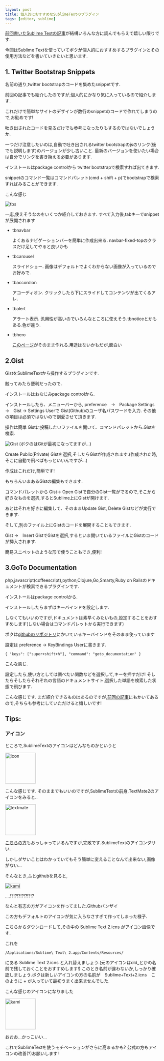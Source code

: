 ```yaml
---
layout: post
title: 個人的におすすめなSublimeTextのプラグイン
tags: [editor, sublime]
---
```



[前回書いたSublime Textの記事](http://tak0303.github.com/2012/09/25/how-to-use-sublime.html)が結構いろんな方に読んでもらえて嬉しい限りです.

今回はSublime Textを使っていてボクが個人的におすすめするプラグインとその使用方法などを書いていきたいと思います.


## 1. Twitter Bootstrap Snippets


名前の通り,twitter bootstrapのコードを集めたsnippetです.

前回の記事でも紹介したのですが,個人的にかなり気に入っているので紹介します.

これだけで簡単なサイトのデザインが数行のsnippetのコードで作れてしまうので,お勧めです!

吐き出されたコードを見るだけでも参考になったりもするのではないでしょうか.

一つだけ注意したいのは,自動で吐き出されるtwitter bootstrapのjsのリンク(後でも説明します)のバージョンが少し古いこと.
最新のバージョンを使いたい場合は自分でリンクを書き換える必要があります.

インストールはpackage controlから twitter bootstrapで検索すれば出てきます.

snippetのコマンド一覧はコマンドパレット(cmd + shift + p)でbootstrapで検索すればみることができます.

こんな感じ

<img src="/images/sublime_6.png" alt="tbs">

一応,使えそうなのをいくつか紹介しておきます.
すべて入力後,tabキーでsnippetが展開されます


- tbnavbar

  よくあるナビゲーションバーを簡単に作成出来る. navbar-fixed-topのクラスだけ足してやると良いかも

- tbcarousel

  スライドショー. 画像はデフォルトでよくわからない画像が入っているのでお好みで.

- tbaccordion

  アコーディオン. クリックしたら下にスライドしてコンテンツが出てくるアレ.

- tbalert

  アラート表示. 汎用性が高いのでいろんなところに使えそう.tbnoticeとかもある.色が違う.

- tbhero

  [このページ](http://twitter.github.com/bootstrap/examples/hero.html)がそのまま作れる.用途はないかもだが,面白い



## 2.Gist

GistをSublimeTextから操作するプラグインです.

触ってみたら便利だったので.

インストールはおなじみpackage controlから.

インストールしたら、メニューバーから, preference　→　Package Settings →　Gist → Settings Userで Gist(Github)のユーザ名パスワードを入力. その他の項目は必須ではないので割愛させて頂きます.

操作は簡単 Gistに投稿したいファイルを開いて、コマンドパレットから.Gistを検索.

<img src="/images/sublime_7.png" alt="Gist">
(ボクのはGitが最初になってますが...)

Create Public(Private) Gistを選択,そしたらGistが作成されます.(作成された時,そこに自動で飛べばもっといいんですが...)

作成はこれだけ,簡単です!

もちろんいまあるGistの編集もできます.

コマンドパレットから Gist→ Open Gistで自分のGist一覧がでるので,そこから好きなものを選択,するとSublime上にGistが開けます.

あとはそれを好きに編集して、そのままUpdate Gist, Delete Gistなどが実行できます.

そして,別のファイル上にGistのコードを展開することもできます.

Gist →　Insert GistでGistを選択,するといま開いているファイルにGistのコードが挿入されます.

簡易スニペットのような形で使うこともでき,便利!



## 3.GoTo Documentation

php,javascript(coffeescript),python,Clojure,Go,Smarty,Ruby on Railsのドキュメントが検索できるプラグインです.

インストールはpackage controlから.

インストールしたらまずはキーバインドを設定します.

しなくてもいいのですが,ドキュメントは素早くみたいもの,設定することをおすすめします(しない場合はコマンドパレットから実行できます)

ボクは[githubのリポジトリ](https://github.com/kemayo/sublime-text-2-goto-documentation)にかいているキーバインドをそのまま使っています

設定は preference → KeyBindings Userに書きます.

```
{ "keys": ["super+shift+h"], "command": "goto_documentation" }
```

こんな感じ.

設定したら,使い方としては調べたい関数などを選択して,キーを押すだけ! そしたらそしたらそれぞれの言語のドキュメントサイト,選択した単語を検索した状態で飛びます.


こんな感じです.
まだ紹介できるものはあるのですが,[前回の記事](http://tak0303.github.com/2012/09/25/how-to-use-sublime.html)にもかいてあるので,そちらも参考にしていただけると嬉しいです!


## Tips:

### アイコン

ところで,SublimeTextのアイコンはどんなものかというと

<img src="/images/sublime_icon.png" alt="icon" width="100px">

こんな感じです.
そのままでもいいのですが,SublimeTextの前身,TextMate2のアイコンをみると..

<img src="/images/textmate.jpeg" alt="textmate" width="100px">

[こちらの方](http://ntcncp.blogspot.jp/2012/07/sublime-text2rails.html)もおっしゃっているんですが,完敗です.SublimeTextのアイコンダサい.

しかしダサいことはわかっていてもそう簡単に変えることなんて出来ない,画像がない...

そんなとき,ふとgithubを見ると,

<img src="/images/sublime_8.png" alt="kami" style="border:1px solid #ccc;">


....!?!?!?!?!?!?!?

なんと有志の方がアイコンを作ってました.Githubバンザイ

この方もデフォルトのアイコンが気に入らなさすぎて作ってしまった様子.

こちらからダウンロードして,その中の Sublime Text 2.icns がアイコン画像です.

これを

```
/Applications/Sublime\ Text\ 2.app/Contents/Resources/
```

にある Sublime Text 2.icns と入れ替えましょう.(元のアイコンはold_とかの名前で残しておくことをおすすめします!)
このとき名前が違わないか,しっかり確認しましょう.ボクは新しいアイコンの方の名前が　Sublime+Text+2.icns　このように + が入っていて最初うまく出来ませんでした.

こんな感じのアイコンになりました

<img src="/images/kami.png" alt="kami" width="100px">

おおお...かっこいい...

これでSublimeTextを使うモチベーションがさらに高まるかも? 公式の方もアイコンの改善(?)お願いします!






















